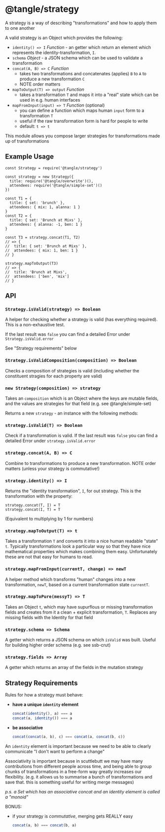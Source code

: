 #  @tangle/strategy

A strategy is a way of describing "transformations" and how to apply them to one another

A valid strategy is an Object which provides the following:
- `identity() => I` *Function* - an getter which return an element which represents the identity-transformation, `I`.
- `schema` *Object* - a JSON schema which can be used to validate a transformation
- `concat(A, B) => C` *Function* 
  - takes two transformations and concatenates (applies) `B` to `A` to produce a new transformation `C`
  - NOTE order matters
- `mapToOutput(T) => output` *Function*
    - takes a transformation `T` and maps it into a "real" state which can be used in e.g. human interfaces
- `mapFromInput(input) => T` *Function* (optional)
    - you can define a function which maps human `input` form to a transformation `T`
    - useful if the raw transformation form is hard for people to write
    - default: `t => t`

This module allows you compose larger strategies for transformations made up of transformations

## Example Usage

```
const Strategy = require('@tangle/strategy')

const strategy = new Strategy({
  title: require('@tangle/overwrite')(),
  attendees: require('@tangle/simple-set')()
})

const T1 = {
  title: { set: 'brunch' },
  attendees: { mix: 1, alanna: 1 }
}
const T2 = {
  title: { set: 'Brunch at Mixs' },
  attendees: { alanna: -1, ben: 1 }
}

const T3 = strategy.concat(T1, T2)
// => {
//  title: { set: 'Brunch at Mixs' },
//  attendees: { mix: 1, ben: 1 }
// }

strategy.mapToOutput(T3)
// => {
//  title: 'Brunch at Mixs',
//  attendees: ['ben', 'mix']
// }
```

## API

### `Strategy.isValid(strategy) => Boolean`

A helper for checking whether a strategy is valid (has everything required).
This is a non-exhaustive test.

If the last result was `false` you can find a detailed Error under `Strategy.isValid.error`

See "Strategy requirements" below

### `Strategy.isValidComposition(composition) => Boolean`

Checks a composition of strategies is valid (including whether the constituent stragies for each property are valid)


### `new Strategy(composition) => strategy`

Takes an `composition` which is an Object where the keys are mutable fields,
and the values are strategies for that field (e.g. see @tangle/simple-set)

Returns a new `strategy` - an instance with the following methods:


### `strategy.isValid(T) => Boolean`

Check if a transformation is valid.
If the last result was `false` you can find a detailed Error under `strategy.isValid.error`

### `strategy.concat(A, B) => C`

Combine to transformations to produce a new transformation.
NOTE order matters (unless your strategy is commutative!)


### `strategy.identity() => I`

Returns the "identity transformation", `I`, for out strategy.
This is the transformation with the property:

```
strategy.concat(T, I) = T
strategy.concat(I, T) = T
```
(Equivalent to multiplying by 1 for numbers)


### `strategy.mapToOutput(T) => t`

Takes a transformation `T` and converts it into a nice human readable "state" `t`.
Typically transformations look a particular way so that they have nice mathematical
properties which makes combining them easy. Unfortunately these are not that easy 
for humans to read.


### `strategy.mapFromInput(currentT, change) => newT`

A helper method which transforms "human" changes into a new transformation, `newT`,
based on a current transformation state `currentT`.


### `strategy.mapToPure(messyT) => T`

Takes an Object `t`, which may have supurflous or missing transformation fields
and creates from it a clean + explicit transformation, `T`.
Replaces any missing fields with the Identity for that field


### `strategy.schema => Schema`

A getter which returns a JSON schema on which `isValid` was built.
Useful for building higher order schema (e.g. see ssb-crut)

### `strategy.fields => Array`

A getter which returns an array of the fields in the mutation strategy


## Strategy Requirements

Rules for how a strategy must behave:
- **have a unique `identity` element**
  ```js
  concat(identity(), a) === a
  concat(a, identity()) === a
  ```
- **be associative** 
  ```js
  concat(concat(a, b), c) === concat(a, concat(b, c))
  ```

An `identity` element is important because we need to be able to clearly communicate "I don't want to perform a change"

Associativity is important because in scuttlebutt we may have many contributions from different people across time, and being able to group chunks of transformations in a free-form way greatly increases our flexibility.
(e.g. it allows us to summarise a bunch of transformations and save that. this is something useful for writing merge messages)

_p.s. a Set which has an associative concat and an identity element is called a "monoid"_

BONUS:
- if your strategy is _commutative_, merging gets REALLY easy
  ```js
  concat(a, b) === concat(b, a)
  ```
